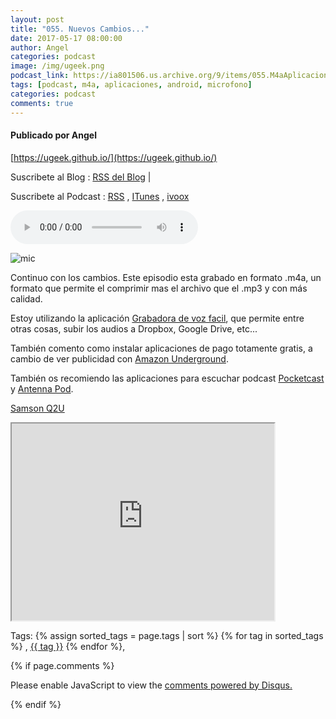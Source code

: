 ```yaml
---
layout: post
title: "055. Nuevos Cambios..."
date: 2017-05-17 08:00:00
author: Angel
categories: podcast
image: /img/ugeek.png
podcast_link: https://ia801506.us.archive.org/9/items/055.M4aAplicacionesDePodcastYNuevoMicro/055.%20M4a,%20aplicaciones%20de%20Podcast%20y%20nuevo%20micro.mp3
tags: [podcast, m4a, aplicaciones, android, microfono]
categories: podcast
comments: true
---
```

#### Publicado por Angel

[https://ugeek.github.io/](https://ugeek.github.io/)

Suscribete al Blog :  [RSS del Blog](http://feeds.feedburner.com/uGeekBlog) |

Suscribete al Podcast :  [RSS](http://feeds.feedburner.com/ugeek) , [ITunes](https://itunes.apple.com/us/podcast/ugeek/id1201421866?mt=2) , [ivoox](https://www.ivoox.com/podcast-ugeek_sq_f1383493_1.html)

<audio controls>
  <source src="https://ia801506.us.archive.org/9/items/055.M4aAplicacionesDePodcastYNuevoMicro/055.%20M4a,%20aplicaciones%20de%20Podcast%20y%20nuevo%20micro.mp3" type="audio/mpeg">
Your browser does not support the audio element.
</audio>
<!-- ---------------------------------------------------Pon aquí el audio-------------------------------------------------------- -->


![mic](https://ugeek.github.io/img/post/mic.png)

Continuo con los cambios. Este episodio esta grabado en formato .m4a, un formato que permite el comprimir mas el archivo que el .mp3 y con más calidad.

Estoy utilizando la aplicación [Grabadora de voz facil](https://play.google.com/store/apps/details?id=com.coffeebeanventures.easyvoicerecorder), que permite entre otras cosas, subir los audios a Dropbox, Google Drive, etc...  

También comento como instalar aplicaciones de pago totamente gratis, a cambio de ver publicidad con [Amazon Underground](https://www.amazon.es/gp/mas/get/android).  

También os recomiendo las aplicaciones para escuchar podcast  [Pocketcast](https://play.google.com/store/apps/details?id=au.com.shiftyjelly.pocketcasts) y [Antenna Pod](https://play.google.com/store/apps/details?id=de.danoeh.antennapod).  

[Samson Q2U](http://www.samsontech.com/samson/products/microphones/usb-microphones/q2u/)


<iframe width="420" height="315"
src="https://www.youtube.com/embed/CSnfrj7nubM">
</iframe>


<!-- -------------------------------------Aquí abajo los comentarios -------------------------------------------  -->
Tags: {% assign sorted_tags = page.tags | sort %} {% for tag in sorted_tags %} , <span class="tag"><a href="/tag#{{ tag }}">{{ tag }}</a></span> {% endfor %},


{% if page.comments %}
<div id="disqus_thread"></div>
<script>

/**
*  RECOMMENDED CONFIGURATION VARIABLES: EDIT AND UNCOMMENT THE SECTION BELOW TO INSERT DYNAMIC VALUES FROM YOUR PLATFORM OR CMS.
*  LEARN WHY DEFINING THESE VARIABLES IS IMPORTANT: https://disqus.com/admin/universalcode/#configuration-variables*/
/*
var disqus_config = function () {
this.page.url = PAGE_URL;  // Replace PAGE_URL with your page's canonical URL variable
this.page.identifier = PAGE_IDENTIFIER; // Replace PAGE_IDENTIFIER with your page's unique identifier variable
};
*/
(function() { // DON'T EDIT BELOW THIS LINE
var d = document, s = d.createElement('script');
s.src = 'https://https-angelbcn-github-io-ugeek.disqus.com/embed.js';
s.setAttribute('data-timestamp', +new Date());
(d.head || d.body).appendChild(s);
})();
</script>
<noscript>Please enable JavaScript to view the <a href="https://disqus.com/?ref_noscript">comments powered by Disqus.</a></noscript>

{% endif %}

<script id="dsq-count-scr" src="//https-angelbcn-github-io-ugeek.disqus.com/count.js" async></script>
